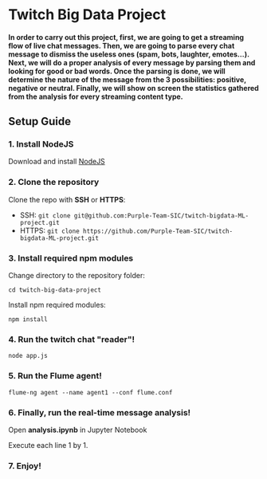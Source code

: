 # Twitch Big Data Project

#### In order to carry out this project, first, we are going to get a streaming flow of live chat messages. Then, we are going to parse every chat message to dismiss the useless ones (spam, bots, laughter, emotes…). Next, we will do a proper analysis of every message by parsing them and looking for good or bad words. Once the parsing is done, we will determine the nature of the message from the 3 possibilities: positive, negative or neutral. Finally, we will show on screen the statistics gathered from the analysis for every streaming content type.

## Setup Guide

### 1. Install NodeJS

Download and install [NodeJS](https://nodejs.org/en/download/)

### 2. Clone the repository

Clone the repo with **SSH** or **HTTPS**:

  - SSH: `git clone git@github.com:Purple-Team-SIC/twitch-bigdata-ML-project.git`
  - HTTPS: `git clone https://github.com/Purple-Team-SIC/twitch-bigdata-ML-project.git`

### 3. Install required npm modules

Change directory to the repository folder:

`cd twitch-big-data-project`

Install npm required modules:

`npm install`

### 4. Run the twitch chat "reader"!

`node app.js`

### 5. Run the Flume agent!

`flume-ng agent --name agent1 --conf flume.conf`

### 6. Finally, run the real-time message analysis!

Open **analysis.ipynb** in Jupyter Notebook

Execute each line 1 by 1.

### 7. Enjoy!

